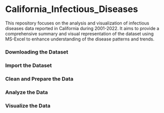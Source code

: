 # California_Infectious_Diseases
This repository focuses on the analysis and visualization of infectious diseases data reported in California during 2001-2022. It aims to provide a comprehensive summary and visual representation of the dataset using MS-Excel to enhance understanding of the disease patterns and trends.

### Downloading the Dataset

### Import the Dataset

### Clean and Prepare the Data

### Analyze the Data

### Visualize the Data
